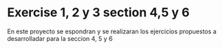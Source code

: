 # Exercise 1, 2 y 3 section 4,5 y 6

En este proyecto se espondran y se realizaran los ejercicios propuestos a desarrolladar para la seccion 4, 5 y 6